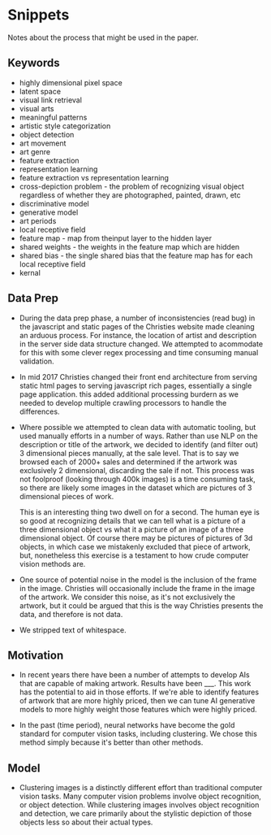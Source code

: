 # Snippets

Notes about the process that might be used in the paper.

## Keywords

- highly dimensional pixel space
- latent space
- visual link retrieval
- visual arts
- meaningful patterns
- artistic style categorization
- object detection
- art movement
- art genre
- feature extraction
- representation learning
- feature extraction vs representation learning
- cross-depiction problem - the problem of recognizing visual object regardless of whether they are photographed, painted, drawn, etc
- discriminative model
- generative model
- art periods
- local receptive field
- feature map - map from theinput layer to the hidden layer
- shared weights - the weights in the feature map which are hidden
- shared bias - the single shared bias that the feature map has for each local receptive field
- kernal

## Data Prep

*    During the data prep phase, a number of inconsistencies (read bug) in the javascript
     and static pages of the Christies website made cleaning an arduous process.
     For instance, the location of artist and description in the server side
     data structure changed. We attempted to acommodate for this with some
     clever regex processing and time consuming manual validation.

*    In mid 2017 Christies changed their front end architecture from serving
     static html pages to serving javascript rich pages, essentially a single
     page application. this added additional processing burdern as we needed
     to develop multiple crawling processors to handle the differences.

*   Where possible we attempted to clean data with automatic tooling, but used
    manually efforts in a number of ways. Rather than use NLP on the description
    or title of the artwork, we decided to identify (and filter out) 3 dimensional
    pieces manually, at the sale level. That is to say we browsed each of 2000+
    sales and determined if the artwork was exclusively 2 dimensional, discarding
    the sale if not. This process was not foolproof (looking through 400k images)
    is a time consuming task, so there are likely some images in the dataset
    which are pictures of 3 dimensional pieces of work.

    This is an interesting thing two dwell on for a second. The human eye is so
    good at recognizing details that we can tell what is a picture of a three
    dimensional object vs what it a picture of an image of a three dimensional
    object. Of course there may be pictures of pictures of 3d objects, in which
    case we mistakenly excluded that piece of artwork, but, nonetheless this
    exercise is a testament to how crude computer vision methods are.

*   One source of potential noise in the model is the inclusion of the frame
    in the image. Christies will occasionally include the frame in the image
    of the artwork. We consider this noise, as it's not exclusively the artwork,
    but it could be argued that this is the way Christies presents the data,
    and therefore is not data.

*   We stripped text of whitespace.

## Motivation

*   In recent years there have been a number of attempts to develop AIs that are
    capable of making artwork. Results have been ___. This work has the potential
    to aid in those efforts. If we're able to identify features of artwork that
    are more highly priced, then we can tune AI generative models to more highly
    weight those features which were highly priced.

*   In the past (time period), neural networks have become the gold standard for
    computer vision tasks, including clustering. We chose this method simply
    because it's better than other methods.

## Model

*   Clustering images is a distinctly different effort than traditional computer
    vision tasks. Many computer vision problems involve object recognition, or
    object detection. While clustering images involves object recognition and
    detection, we care primarily about the stylistic depiction of those
    objects less so about their actual types.
